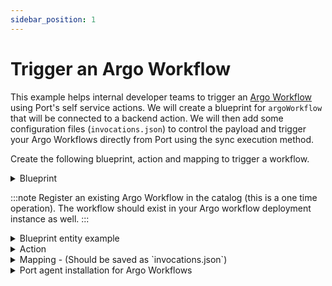```yaml
---
sidebar_position: 1
---
```


# Trigger an Argo Workflow

This example helps internal developer teams to trigger an [Argo Workflow](https://argoproj.github.io/workflows/) using Port's self service actions. We will create a blueprint for `argoWorkflow` that will be connected to a backend action. We will then add some configuration files (`invocations.json`) to control the payload and trigger your Argo Workflows directly from Port using the sync execution method.



Create the following blueprint, action and mapping to trigger a workflow.

<details>
<summary>Blueprint</summary>

```json
{
  "identifier": "argoWorkflow",
  "description": "This blueprint represents an Argo Workflow.",
  "title": "Argo Workflow",
  "icon": "Argo",
  "schema": {
    "properties": {
      "metadata": {
        "icon": "Argo",
        "title": "Metadata",
        "description": "Metadata information for the Argo Workflow.",
        "type": "object"
      },
      "spec": {
        "icon": "Argo",
        "title": "Specification",
        "description": "Specification details of the Argo Workflow.",
        "type": "object"
      },
      "status": {
        "type": "object",
        "title": "Status",
        "description": "Status information for the Argo Workflow.",
        "icon": "Argo"
      }
    },
    "required": []
  },
  "mirrorProperties": {},
  "calculationProperties": {},
  "aggregationProperties": {},
  "relations": {}
}
```
</details>

:::note
  Register an existing Argo Workflow in the catalog (this is a one time operation). The workflow should exist in your Argo workflow deployment instance as well.
:::

<details>
<summary>Blueprint entity example</summary>

```json
{
  "identifier": "f7d561c3-2791-4092-b960-8f2428ef9d79",
  "title": "hello-world-x9w5h",
  "icon": "Argo",
  "team": [],
  "properties": {
    "metadata": {
      "name": "hello-world-x9w5h",
      "generateName": "hello-world-",
      "namespace": "argo",
      "uid": "f7d561c3-2791-4092-b960-8f2428ef9d79",
      "resourceVersion": "484158",
      "generation": 7,
      "creationTimestamp": "2024-01-22T20:53:35Z",
      "labels": {
        "workflows.argoproj.io/completed": "false",
        "workflows.argoproj.io/creator": "system-serviceaccount-argo-argo-server",
        "workflows.argoproj.io/phase": "Failed"
      },
      "annotations": {
        "workflows.argoproj.io/pod-name-format": "v2"
      },
      "managedFields": [
        {
          "manager": "argo",
          "operation": "Update",
          "apiVersion": "argoproj.io/v1alpha1",
          "time": "2024-02-28T08:52:25Z",
          "fieldsType": "FieldsV1",
          "fieldsV1": {
            "f:metadata": {
              "f:generateName": {},
              "f:labels": {
                ".": {},
                "f:workflows.argoproj.io/completed": {},
                "f:workflows.argoproj.io/creator": {}
              }
            },
            "f:spec": {}
          }
        },
        {
          "manager": "workflow-controller",
          "operation": "Update",
          "apiVersion": "argoproj.io/v1alpha1",
          "time": "2024-02-28T08:52:35Z",
          "fieldsType": "FieldsV1",
          "fieldsV1": {
            "f:metadata": {
              "f:annotations": {
                ".": {},
                "f:workflows.argoproj.io/pod-name-format": {}
              },
              "f:labels": {
                "f:workflows.argoproj.io/phase": {}
              }
            },
            "f:status": {}
          }
        }
      ]
    },
    "spec": {
      "templates": [
        {
          "name": "whalesay",
          "inputs": {},
          "outputs": {},
          "metadata": {},
          "container": {
            "name": "",
            "image": "docker/whalesay:latest",
            "command": [
              "cowsay"
            ],
            "args": [
              "hello world"
            ],
            "resources": {}
          }
        }
      ],
      "entrypoint": "whalesay",
      "arguments": {},
      "shutdown": "Stop"
    },
    "status": {},
    "relations": {}
  }
}
```
</details>

<details>
<summary>Action</summary>

```json
{
  "identifier": "trigger_a_workflow",
  "title": "Trigger A Workflow",
  "icon": "Argo",
  "userInputs": {
    "properties": {
      "namespace": {
        "title": "Namespace",
        "description": "Name of the namespace",
        "icon": "Argo",
        "type": "string",
        "default": {
          "jqQuery": ".entity.properties.metadata.namespace"
        }
      },
      "memoized": {
        "title": "Memoized",
        "description": "Turning on memoized enables all steps to be executed again regardless of previous outputs",
        "icon": "Argo",
        "type": "boolean",
        "default": false
      }
    },
    "required": [],
    "order": [
      "memoized"
    ]
  },
  "invocationMethod": {
    "type": "WEBHOOK",
    "url": "https://{your-argo-workflow-domain}.com",
    "agent": true,
    "synchronized": true,
    "method": "PUT"
  },
  "trigger": "DAY-2",
  "description": "Trigger the execution of an argo workflow",
  "requiredApproval": false
}
```
</details>

<details>
<summary>Mapping - (Should be saved as `invocations.json`)</summary>

```json
[
	{
		"enabled": ".action == \"trigger_a_workflow\"",
		"url": ".payload.action.invocationMethod.url as $baseUrl | .payload.properties.namespace as $namespace | .payload.entity.title as $workflow_name | $baseUrl + \"/api/v1/workflows/\" + $namespace + \"/\" + $workflow_name + \"/resubmit\"",
		"headers": {
			"Authorization": "\"Bearer \" + env.ARGO_WORKFLOW_TOKEN",
			"Content-Type": "\"application/json\""
		},
		"body": {
			"memoized": ".payload.properties.memoized"
		},
		"report": {
			"status": "if .response.statusCode == 200 then \"SUCCESS\" else \"FAILURE\" end",
			"link": ".body.payload.action.invocationMethod.url as $baseUrl | $baseUrl + \"/workflows/\"+ .response.json.metadata.namespace + \"/\" +.response.json.metadata.name"
		}
	}
]
```
</details>

<details>
<summary> Port agent installation for Argo Workflows </summary>


```sh
helm repo add port-labs https://port-labs.github.io/helm-charts

helm repo update

helm install my-port-agent port-labs/port-agent \
    --create-namespace --namespace port-agent \
    --set env.normal.PORT_ORG_ID=YOUR_ORG_ID \
    --set env.normal.PORT_CLIENT_ID=YOUR_CLIENT \
    --set env.secret.PORT_CLIENT_SECRET=YOUR_PORT_CLIENT_SECRET \
    --set env.normal.KAFKA_CONSUMER_GROUP_ID=YOUR_KAFKA_CONSUMER_GROUP \
    --set env.secret.KAFKA_CONSUMER_USERNAME=YOUR_KAFKA_USERNAME \
    --set env.secret.KAFKA_CONSUMER_PASSWORD=YOUR_KAFKA_PASSWORD
    --set env.normal.KAFKA_CONSUMER_BROKERS=PORT_KAFKA_BROKERS \
    --set env.normal.STREAMER_NAME=KAFKA \
    --set env.normal.KAFKA_CONSUMER_AUTHENTICATION_MECHANISM=SCRAM-SHA-512 \
    --set env.normal.KAFKA_CONSUMER_AUTO_OFFSET_RESET=earliest \
    --set env.normal.KAFKA_CONSUMER_SECURITY_PROTOCOL=SASL_SSL \
    --set en.secret.ARGO_WORKFLOW_TOKEN=YOUR_ARGO_WORKFLOW_TOKEN \
    --set-file controlThePayloadConfig=./invocations.json
```
</details>